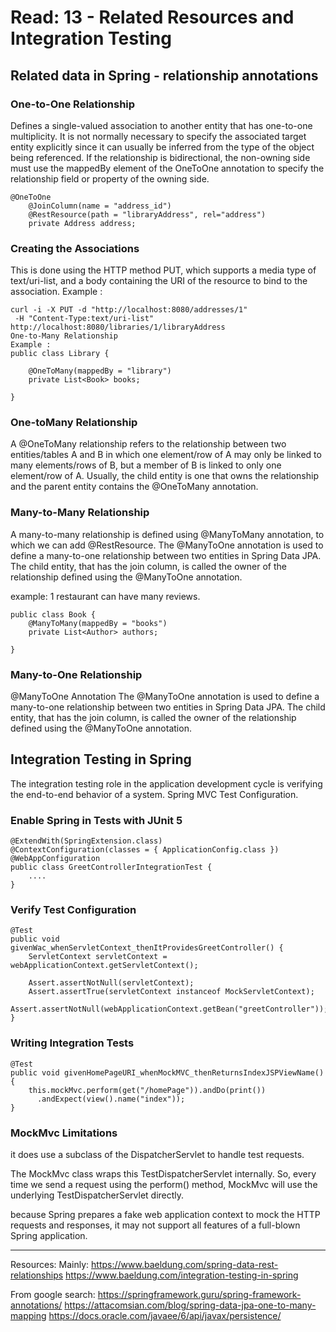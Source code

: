 # Read: 13 - Related Resources and Integration Testing

## Related data in Spring - relationship annotations

### One-to-One Relationship

Defines a single-valued association to another entity that has one-to-one multiplicity. It is not normally necessary to specify the associated target entity explicitly since it can usually be inferred from the type of the object being referenced. If the relationship is bidirectional, the non-owning side must use the mappedBy element of the OneToOne annotation to specify the relationship field or property of the owning side.

```
@OneToOne
    @JoinColumn(name = "address_id")
    @RestResource(path = "libraryAddress", rel="address")
    private Address address;
```

### Creating the Associations

This is done using the HTTP method PUT, which supports a media type of text/uri-list, and a body containing the URI of the resource to bind to the association.
Example :

```
curl -i -X PUT -d "http://localhost:8080/addresses/1"
 -H "Content-Type:text/uri-list" http://localhost:8080/libraries/1/libraryAddress
One-to-Many Relationship
Example :
public class Library {

    @OneToMany(mappedBy = "library")
    private List<Book> books;

}
```

### One-toMany Relationship

A @OneToMany relationship refers to the relationship between two entities/tables A and B in which one element/row of A may only be linked to many elements/rows of B, but a member of B is linked to only one element/row of A.
Usually, the child entity is one that owns the relationship and the parent entity contains the @OneToMany annotation.

### Many-to-Many Relationship

A many-to-many relationship is defined using @ManyToMany annotation, to which we can add @RestResource.
The @ManyToOne annotation is used to define a many-to-one relationship between two entities in Spring Data JPA. The child entity, that has the join column, is called the owner of the relationship defined using the @ManyToOne annotation.

example: 1 restaurant can have many reviews.

```
public class Book {
    @ManyToMany(mappedBy = "books")
    private List<Author> authors;

}
```

### Many-to-One Relationship

@ManyToOne Annotation The @ManyToOne annotation is used to define a many-to-one relationship between two entities in Spring Data JPA. The child entity, that has the join column, is called the owner of the relationship defined using the @ManyToOne annotation.

## Integration Testing in Spring

The integration testing role in the application development cycle is verifying the end-to-end behavior of a system.
Spring MVC Test Configuration.

### Enable Spring in Tests with JUnit 5

```
@ExtendWith(SpringExtension.class)
@ContextConfiguration(classes = { ApplicationConfig.class })
@WebAppConfiguration
public class GreetControllerIntegrationTest {
    ....
}
```

### Verify Test Configuration

```
@Test
public void givenWac_whenServletContext_thenItProvidesGreetController() {
    ServletContext servletContext = webApplicationContext.getServletContext();

    Assert.assertNotNull(servletContext);
    Assert.assertTrue(servletContext instanceof MockServletContext);
    Assert.assertNotNull(webApplicationContext.getBean("greetController"));
}
```

### Writing Integration Tests

```
@Test
public void givenHomePageURI_whenMockMVC_thenReturnsIndexJSPViewName() {
    this.mockMvc.perform(get("/homePage")).andDo(print())
      .andExpect(view().name("index"));
}
```

### MockMvc Limitations

it does use a subclass of the DispatcherServlet to handle test requests.

The MockMvc class wraps this TestDispatcherServlet internally. So, every time we send a request using the perform() method, MockMvc will use the underlying TestDispatcherServlet directly.

because Spring prepares a fake web application context to mock the HTTP requests and responses, it may not support all features of a full-blown Spring application.

---

Resources:
Mainly:
https://www.baeldung.com/spring-data-rest-relationships
https://www.baeldung.com/integration-testing-in-spring

From google search:
https://springframework.guru/spring-framework-annotations/
https://attacomsian.com/blog/spring-data-jpa-one-to-many-mapping
https://docs.oracle.com/javaee/6/api/javax/persistence/

